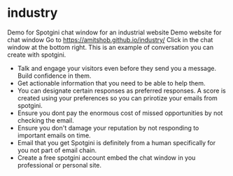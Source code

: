 # industry
Demo for Spotgini chat window for an industrial website
Demo website for chat window Go to https://amitshob.github.io/industry/ Click in the chat window at the bottom right. This is an example of conversation you can create with spotgini.

- Talk and engage your visitors even before they send you a message. Build confidence in them.
- Get actionable information that you need to be able to help them.
- You can designate certain responses as preferred responses. A score is created using your preferences so you can prirotize your emails from spotgini.
- Ensure you dont pay the enormous cost of missed opportunities by not checking the email.
- Ensure you don't damage your reputation by not responding to important emails on time.
- Email that you get Spotgini is definitely from a human specifically for you not part of email chain.
- Create a free spotgini account embed the chat window in you professional or personal site.

